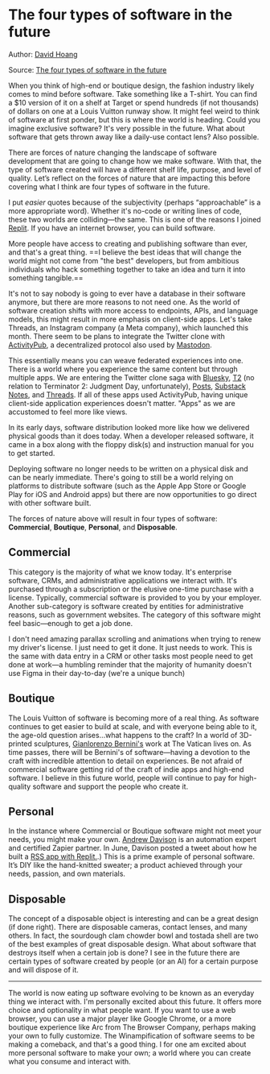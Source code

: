 # The four types of software in the future

Author: [David Hoang](https://substack.com/@davidhoang)

Source: [The four types of software in the future](https://www.proofofconcept.pub/p/the-four-types-of-software-in-the)

When you think of high-end or boutique design, the fashion industry likely comes to mind before software. Take something like a T-shirt. You can find a $10 version of it on a shelf at Target or spend hundreds (if not thousands) of dollars on one at a Louis Vuitton runway show. It might feel weird to think of software at first ponder, but this is where the world is heading. Could you imagine exclusive software? It's very possible in the future. What about software that gets thrown away like a daily-use contact lens? Also possible.

There are forces of nature changing the landscape of software development that are going to change how we make software. With that, the type of software created will have a different shelf life, purpose, and level of quality. Let’s reflect on the forces of nature that are impacting this before covering what I think are four types of software in the future.

I put *easier* quotes because of the subjectivity (perhaps “approachable” is a more appropriate word). Whether it's no-code or writing lines of code, these two worlds are colliding—the same. This is one of the reasons I joined [Replit](http://replit.com). If you have an internet browser, you can build software.

More people have access to creating and publishing software than ever, and that's a great thing. ==I believe the best ideas that will change the world might not come from "the best" developers, but from ambitious individuals who hack something together to take an idea and turn it into something tangible.==

It's not to say nobody is going to ever have a database in their software anymore, but there are more reasons to not need one. As the world of software creation shifts with more access to endpoints, APIs, and language models, this might result in more emphasis on client-side apps. Let's take Threads, an Instagram company (a Meta company), which launched this month. There seem to be plans to integrate the Twitter clone with [ActivityPub](https://www.w3.org/TR/activitypub), a decentralized protocol also used by [Mastodon](https://mastodon.social/explore).

This essentially means you can weave federated experiences into one. There is a world where you experience the same content but through multiple apps. We are entering the Twitter clone saga with [Bluesky](https://blueskyweb.xyz/), [T2](https://t2.social/) (no relation to Terminator 2: Judgment Day, unfortunately), [Posts](https://read.cv/explore), [Substack Notes](https://substack.com/notes), and [Threads](https://www.threads.net/). If all of these apps used ActivityPub, having unique client-side application experiences doesn't matter. "Apps" as we are accustomed to feel more like views.

In its early days, software distribution looked more like how we delivered physical goods than it does today. When a developer released software, it came in a box along with the floppy disk(s) and instruction manual for you to get started.
 
Deploying software no longer needs to be written on a physical disk and can be nearly immediate. There's going to still be a world relying on platforms to distribute software (such as the Apple App Store or Google Play for iOS and Android apps) but there are now opportunities to go direct with other software built.

The forces of nature above will result in four types of software: **Commercial**, **Boutique**, **Personal**, and **Disposable**.
 
## Commercial
This category is the majority of what we know today. It's enterprise software, CRMs, and administrative applications we interact with. It's purchased through a subscription or the elusive one-time purchase with a license. Typically, commercial software is provided to you by your employer. Another sub-category is software created by entities for administrative reasons, such as government websites. The category of this software might feel basic—enough to get a job done.

I don't need amazing parallax scrolling and animations when trying to renew my driver's license. I just need to get it done. It just needs to work. This is the same with data entry in a CRM or other tasks most people need to get done at work—a humbling reminder that the majority of humanity doesn't use Figma in their day-to-day (we're a unique bunch)

## Boutique
The Louis Vuitton of software is becoming more of a real thing. As software continues to get easier to build at scale, and with everyone being able to it, the age-old question arises...what happens to the craft? In a world of 3D-printed sculptures, [Gianlorenzo Bernini's](https://en.wikipedia.org/wiki/Gian_Lorenzo_Bernini) work at The Vatican lives on. As time passes, there will be Bernini's of software—having a devotion to the craft with incredible attention to detail on experiences. Be not afraid of commercial software getting rid of the craft of indie apps and high-end software. I believe in this future world, people will continue to pay for high-quality software and support the people who create it.

## Personal
In the instance where Commercial or Boutique software might not meet your needs, you might make your own. [Andrew Davison](https://www.andrewjdavison.com) is an automation expert and certified Zapier partner. In June, Davison posted a tweet about how he built a [RSS app with Replit](https://twitter.com/AndrewJDavison/status/1664982442690609154)[.](https://twitter.com/AndrewJDavison/status/1664982442690609154).) This is a prime example of personal software. It’s DIY like the hand-knitted sweater; a product achieved through your needs, passion, and own materials.

## Disposable
The concept of a disposable object is interesting and can be a great design (if done right). There are disposable cameras, contact lenses, and many others. In fact, the sourdough clam chowder bowl and tostada shell are two of the best examples of great disposable design. What about software that destroys itself when a certain job is done? I see in the future there are certain types of software created by people (or an AI) for a certain purpose and will dispose of it.

---

The world is now eating up software evolving to be known as an everyday thing we interact with. I'm personally excited about this future. It offers more choice and optionality in what people want. If you want to use a web browser, you can use a major player like Google Chrome, or a more boutique experience like Arc from The Browser Company, perhaps making your own to fully customize. The Winampification of software seems to be making a comeback, and that's a good thing. I for one am excited about more personal software to make your own; a world where you can create what you consume and interact with.